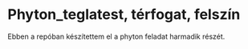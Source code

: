 # Phyton_teglatest,  térfogat, felszín

Ebben a repóban készítettem el a phyton feladat harmadik részét.
